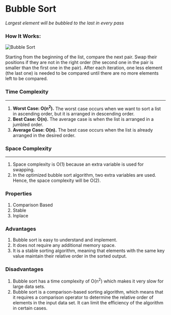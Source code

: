 # Bubble Sort
*Largest element will be bubbled to the last in every pass*

### How It Works:
![Bubble Sort](https://upload.wikimedia.org/wikipedia/commons/c/c8/Bubble-sort-example-300px.gif)

Starting from the beginning of the list, compare the next pair. Swap their positions if they are not in the right order (the second one in the pair is smaller than the first one in the pair). After each iteration, one less element (the last one) is needed to be compared until there are no more elements left to be compared.

### Time Complexity

---
1. **Worst Case: O(n<sup>2</sup>).** The worst case occurs when we want to sort a list in ascending order, but it is arranged in descending order.
2. **Best Case: O(n).** The average case is when the list is arranged in a jumbled order.
3. **Average Case: O(n).** The best case occurs when the list is already arranged in the desired order.

### Space Complexity

---
1. Space complexity is O(1) because an extra variable is used for swapping.
2. In the optimized bubble sort algorithm, two extra variables are used. Hence, the space complexity will be O(2).

### Properties
1. Comparison Based
2. Stable
3. Inplace

### Advantages
1. Bubble sort is easy to understand and implement.
2. It does not require any additional memory space.
3. It is a stable sorting algorithm, meaning that elements with the same key value maintain their relative order in the sorted output.

### Disadvantages
1. Bubble sort has a time complexity of O(n<sup>2</sup>) which makes it very slow for large data sets.
2. Bubble sort is a comparison-based sorting algorithm, which means that it requires a comparison operator to determine the relative order of elements in the input data set. It can limit the efficiency of the algorithm in certain cases.